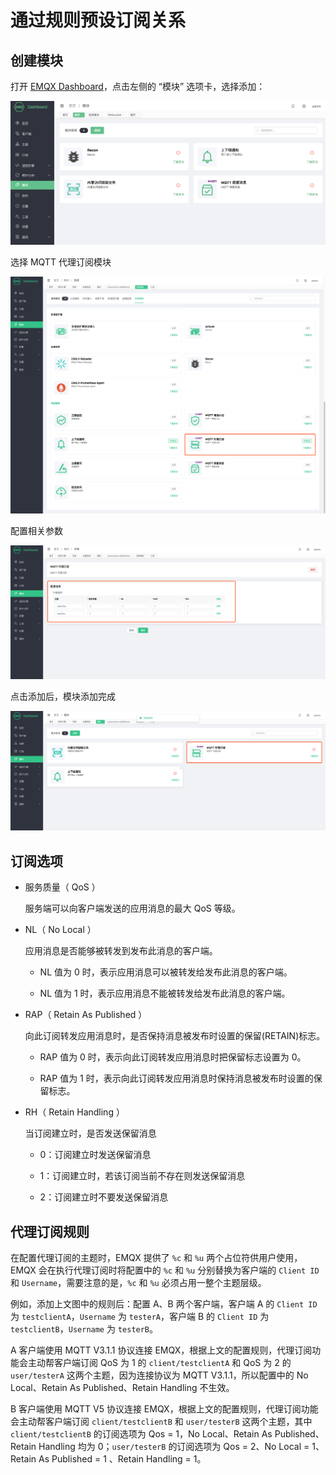 # 通过规则预设订阅关系

## 创建模块

打开 [EMQX Dashboard](http://127.0.0.1:18083/#/modules)，点击左侧的 “模块” 选项卡，选择添加：

![image-20200927213049265](./assets/modules.png)

选择 MQTT 代理订阅模块

![image-20200927213049265](./assets/mod_subscriptions_1.png)

配置相关参数

![image-20200927213049265](./assets/mod_subscriptions_2.png)

点击添加后，模块添加完成

![image-20200927213049265](./assets/mod_subscriptions_3.png)

## 订阅选项

+ 服务质量（ QoS ）

  服务端可以向客户端发送的应用消息的最大 QoS 等级。

+ NL（ No Local ）

  应用消息是否能够被转发到发布此消息的客户端。

  - NL 值为 0 时，表示应用消息可以被转发给发布此消息的客户端。

  - NL 值为 1 时，表示应用消息不能被转发给发布此消息的客户端。

+ RAP（ Retain As Published ）

  向此订阅转发应用消息时，是否保持消息被发布时设置的保留(RETAIN)标志。

  - RAP 值为 0 时，表示向此订阅转发应用消息时把保留标志设置为 0。

  - RAP 值为 1 时，表示向此订阅转发应用消息时保持消息被发布时设置的保留标志。

+ RH（ Retain Handling ）

  当订阅建立时，是否发送保留消息

  - 0：订阅建立时发送保留消息

  - 1：订阅建立时，若该订阅当前不存在则发送保留消息

  - 2：订阅建立时不要发送保留消息

## 代理订阅规则

在配置代理订阅的主题时，EMQX 提供了 `%c` 和 `%u` 两个占位符供用户使用，EMQX 会在执行代理订阅时将配置中的 `%c` 和 `%u` 分别替换为客户端的 `Client ID` 和 `Username`，需要注意的是，`%c` 和 `%u` 必须占用一整个主题层级。

例如，添加上文图中的规则后：配置 A、B 两个客户端，客户端 A 的 `Client ID` 为 `testclientA`，`Username` 为 `testerA`，客户端 B 的 `Client ID` 为 `testclientB`，`Username` 为 `testerB`。

A 客户端使用 MQTT V3.1.1 协议连接 EMQX，根据上文的配置规则，代理订阅功能会主动帮客户端订阅 QoS 为 1 的 `client/testclientA` 和 QoS 为 2 的 `user/testerA` 这两个主题，因为连接协议为 MQTT V3.1.1，所以配置中的 No Local、Retain As Published、Retain Handling 不生效。

B 客户端使用 MQTT V5 协议连接 EMQX，根据上文的配置规则，代理订阅功能会主动帮客户端订阅 `client/testclientB` 和 `user/testerB` 这两个主题，其中 `client/testclientB` 的订阅选项为 Qos = 1，No Local、Retain As Published、Retain Handling 均为 0；`user/testerB` 的订阅选项为 Qos = 2、No Local = 1、Retain As Published = 1 、Retain Handling = 1。